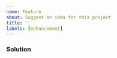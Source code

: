 ```yaml
---
name: Feature
about: Suggest an idea for this project
title: ''
labels: [enhancement]
---
```


<!--
Please ensure that the feature has not already been requested in the issue tracker.

Thanks for helping us improve Zink!
-->

<!-- 
Please also describe what the feature is aiming to solve, if relevant.
-->


### Solution

<!-- Add any other context to the feature (like screenshots, resources) -->
